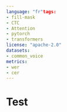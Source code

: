```yaml
---
language: "fr"tags:
- fill-mask
- CTC
- Attention
- pytorch
- transformers
license: "apache-2.0"
datasets:
- common_voice
metrics:
- wer
- cer
---
```


# Test